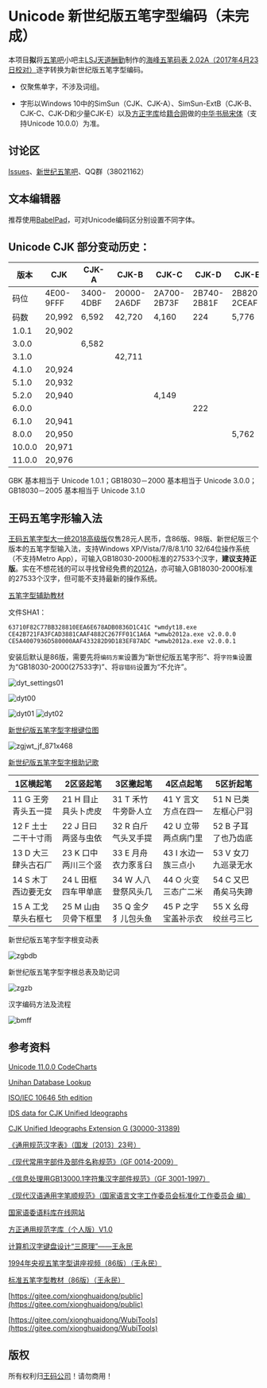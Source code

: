 # Unicode 新世纪版五笔字型编码（未完成）

本项目**拟**将[五笔吧](http://tieba.baidu.com/f?kw=五笔&ie=utf-8)小吧主[LSJ天道酬勤](http://tieba.baidu.com/home/main?un=LSJ天道酬勤&ie=utf-8)制作的[海峰五笔码表 2.02A（2017年4月23日校对）](https://pan.baidu.com/s/1hq5kedm)逐字转换为新世纪版五笔字型编码。

* 仅聚焦单字，不涉及词组。

* 字形以Windows 10中的SimSun（CJK、CJK-A）、SimSun-ExtB（CJK-B、CJK-C、CJK-D和少量CJK-E）以及[方正字库](http://www.foundertype.com/)给[籍合网](http://www.ancientbooks.cn/)做的[中华书局宋体](http://www.ancientbooks.cn/helpcore?font)（支持Unicode 10.0.0）为准。

## 讨论区

[Issues](https://github.com/CNMan/Unicode_CJK_XSJWBBM/issues)、[新世纪五笔吧](http://tieba.baidu.com/f?kw=新世纪五笔&ie=utf-8)、QQ群（38021162）

## 文本编辑器

推荐使用[BabelPad](http://www.babelstone.co.uk/Software/Download/BabelPad_CHS.zip)，可对Unicode编码区分别设置不同字体。

## Unicode CJK 部分变动历史：

|版本|CJK|CJK-A|CJK-B|CJK-C|CJK-D|CJK-E|CJK-F|
|-------|-------|-------|-------|-------|-------|-------|-------|
|码位|4E00-9FFF|3400-4DBF|20000-2A6DF|2A700-2B73F|2B740-2B81F|2B820-2CEAF|2CEB0-2EBEF|
|码数|20,992|6,592|42,720|4,160|224|5,776|7,488|
|1.0.1|20,902|||||||
|3.0.0||6,582||||||
|3.1.0|||42,711|||||
|4.1.0|20,924|||||||
|5.1.0|20,932|||||||
|5.2.0|20,940|||4,149||||
|6.0.0|||||222|||
|6.1.0|20,941|||||||
|8.0.0|20,950|||||5,762||
|10.0.0|20,971||||||7,473|
|11.0.0|20,976|||||||

GBK 基本相当于 Unicode 1.0.1；GB18030－2000 基本相当于 Unicode 3.0.0；GB18030－2005 基本相当于 Unicode 3.1.0

## 王码五笔字形输入法

[王码五笔字型大一统2018高级版](http://www.wangma.net.cn/prodetail.aspx?sm=2&p=7)仅售28元人民币，含86版、98版、新世纪版三个版本的五笔字型输入法，支持Windows XP/Vista/7/8/8.1/10 32/64位操作系统（不支持Metro App），可输入GB18030-2000标准的27533个汉字，**建议支持正版**。实在不想花钱的可以寻找曾经免费的[2012A](http://www.wangma.com.cn/view.asp?id=263&f_id=21)，亦可输入GB18030-2000标准的27533个汉字，但可能不支持最新的操作系统。

[五笔字型辅助教材](http://www.wangma.com.cn/wb2012/help/wmwb.chm)

文件SHA1：
```
63710F82C77BB328810EEA6E678ADB0836D1C41C *wmdyt18.exe
CE42B721FA3FCAD3881CAAF4882C267FF01C1A6A *wmwb2012a.exe v2.0.0.0
CE5A4007936D580000AAF433282D9D183EF87ADC *wmwb2012a.exe v2.0.0.1
```

安装后默认是86版，需要先将`编码方案`设置为“新世纪版五笔字形”、将`字符集`设置为“GB18030-2000(27533字)”、将`容错码`设置为“不允许”。

![dyt_settings01](https://github.com/CNMan/Unicode_CJK_XSJWBBM/raw/master/imgs/dyt_settings01.png)

![dyt00](https://github.com/CNMan/Unicode_CJK_XSJWBBM/raw/master/imgs/dyt00.png)

![dyt01](https://github.com/CNMan/Unicode_CJK_XSJWBBM/raw/master/imgs/dyt01.png) ![dyt02](https://github.com/CNMan/Unicode_CJK_XSJWBBM/raw/master/imgs/dyt02.png)

[新世纪版五笔字型字根键位图](http://www.wangma.com.cn/view.asp?id=201&f_id=22)

![zgjwt_jf_871x468](https://github.com/CNMan/Unicode_CJK_XSJWBBM/raw/master/imgs/zgjwt_jf_871x468.jpg)

[新世纪版五笔字型字根助记歌](http://www.wangma.com.cn/view.asp?id=200&f_id=22)

|1区横起笔|2区竖起笔|3区撇起笔|4区点起笔|5区折起笔|
|---|---|---|---|---|
|11 G 王旁青头五一提|21 H 目止具头卜虎皮|31 T 禾竹牛旁卧人立|41 Y 言文方点在四一|51 N 已类左框心尸羽|
|12 F 土士二干十寸雨|22 J 日曰两竖与虫依|32 R 白斤气头叉手提|42 U 立带两点病门里|52 B 子耳了也乃齿底|
|13 D 大三肆头古石厂|23 K 口中两川三个竖|33 E 月舟衣力豕豸臼|43 I 水边一族三点小|53 V 女刀九巡录无水|
|14 S 木丁西边要无女|24 L 田框四车甲单底|34 W 人八登祭风头几|44 O 火变三态广二米|54 C 又巴甬矣马失蹄|
|15 A 工戈草头右框七|25 M 山由贝骨下框里|35 Q 金夕犭儿包头鱼|45 P 之字宝盖补示衣|55 X 幺母绞丝弓三匕|

新世纪版五笔字型字根变动表

![zgbdb](https://github.com/CNMan/Unicode_CJK_XSJWBBM/raw/master/imgs/zgbdb.jpg)

新世纪版五笔字型字根总表及助记词

![zgzb](https://github.com/CNMan/Unicode_CJK_XSJWBBM/raw/master/imgs/zgzb.jpg)

汉字编码方法及流程

![bmff](https://github.com/CNMan/Unicode_CJK_XSJWBBM/raw/master/imgs/bmff.jpg)

## 参考资料

[Unicode 11.0.0 CodeCharts](https://www.unicode.org/Public/11.0.0/charts/CodeCharts.pdf)

[Unihan Database Lookup](https://www.unicode.org/charts/unihan.html)

[ISO/IEC 10646 5th edition](http://standards.iso.org/ittf/PubliclyAvailableStandards/c069119_ISO_IEC_10646_2017.zip)

[IDS data for CJK Unified Ideographs](https://github.com/cjkvi/cjkvi-ids)

[CJK Unified Ideographs Extension G (30000-31389)](https://unicode.org/roadmaps/tip/)

[《通用规范汉字表》（国发〔2013〕23号）](http://www.gov.cn/gzdt/att/att/site1/20130819/tygfhzb.pdf)

[《现代常用字部件及部件名称规范》（GF 0014-2009）](http://www.moe.edu.cn/ewebeditor/uploadfile/2015/01/13/20150113090318445.pdf)

[《信息处理用GB13000.1字符集汉字部件规范》（GF 3001-1997）](http://www.moe.gov.cn/ewebeditor/uploadfile/2015/01/12/20150112165337190.pdf)

[《现代汉语通用字笔顺规范》（国家语言文字工作委员会标准化工作委员会 编）](https://github.com/Haixing-Hu/typesetting-standard/raw/master/数字文字/现代汉语通用字笔顺规范（1997年版）.pdf)

[国家语委语料库在线网站](http://corpus.zhonghuayuwen.org/)

[方正通用规范字库（个人版）V1.0](http://ifont.foundertype.com/index/generalfonts.html)

[计算机汉字键盘设计“三原理”——王永民](http://www.wangma.net.cn/UploadFiles/otherfile/a9add073cd9c4de59a7e891f5bc6b9ba.pdf)

[1994年央视五笔字型讲座视频（86版）（王永民）](http://www.wangma.net.cn/vido_main.aspx?sm=4)

[标准五笔字型教材（86版）（王永民）](http://www.wangma.net.cn/InfoMationDetail.aspx?sm=5&m=207)

[https://gitee.com/xionghuaidong/public](https://gitee.com/xionghuaidong/public)

[https://gitee.com/xionghuaidong/WubiTools](https://gitee.com/xionghuaidong/WubiTools)

## 版权

所有权利归[王码公司](http://www.wangma.com.cn/)！请勿商用！
